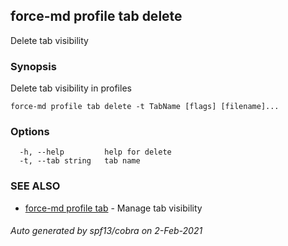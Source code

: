 ## force-md profile tab delete

Delete tab visibility

### Synopsis

Delete tab visibility in profiles

```
force-md profile tab delete -t TabName [flags] [filename]...
```

### Options

```
  -h, --help         help for delete
  -t, --tab string   tab name
```

### SEE ALSO

* [force-md profile tab](force-md_profile_tab.md)	 - Manage tab visibility

###### Auto generated by spf13/cobra on 2-Feb-2021
